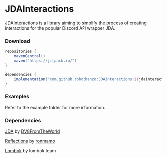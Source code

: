 # JDAInteractions

JDAInteractions is a library aiming to simplify the process of creating interactions for the popular Discord API wrapper JDA.

### Download
```groovy
repositories {
    mavenCentral()
    maven("https://jitpack.io/")
}

dependencies {
    implementation("com.github.robothanzo:JDAInteractions:${jdaInteractionsVersion}")
}
```

### Examples
Refer to the example folder for more information.


### Dependencies
[JDA](https://github.com/DV8FromTheWorld/JDA) by [DV8FromTheWorld](https://github.com/DV8FromTheWorld)

[Reflections](https://github.com/ronmamo/reflections) by [ronmamo](https://github.com/ronmamo)

[Lombok](https://projectlombok.org/) by lombok team